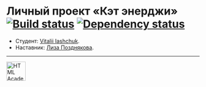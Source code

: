 # Личный проект «Кэт энерджи» [![Build status][travis-image]][travis-url] [![Dependency status][dependency-image]][dependency-url]

- Студент: [Vitalii Iashchuk](https://up.htmlacademy.ru/adaptive/14/user/93555).
- Наставник: [Лиза Позднякова](https://htmlacademy.ru/profile/lizzy).

---

<a href="https://htmlacademy.ru/intensive/adaptive"><img align="left" width="50" height="50" alt="HTML Academy" src="https://up.htmlacademy.ru/static/img/intensive/adaptive/logo-for-github-2.png"></a>

[travis-image]: https://travis-ci.org/htmlacademy-adaptive/93555-cat-energy.svg?branch=master
[travis-url]: https://travis-ci.org/htmlacademy-adaptive/93555-cat-energy
[dependency-image]: https://david-dm.org/htmlacademy-adaptive/93555-cat-energy/dev-status.svg?style=flat-square
[dependency-url]: https://david-dm.org/htmlacademy-adaptive/93555-cat-energy?type=dev
